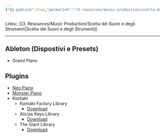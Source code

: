 ```yaml
---
{"dg-publish":true,"permalink":"/3-resources/music-production/scelta-dei-suoni-e-degli-strumenti-keys/","tags":["type/note"]}
---
```


Links:: [[3. Resources/Music Production/Scelta dei Suoni e degli Strumenti\|Scelta dei Suoni e degli Strumenti]]

---

## Ableton (Dispostivi e Presets)

- Grand Piano


## Plugins

- [Neo Piano](https://neovst.com/piano-one/)
- [Monster Piano](https://agushardiman.tv/monster-piano-v3-great-free-acoustic-piano-vst-with-multi-character/)
- Kontakt
	- Kontakt Factory Library
		- [Download](https://rutracker.net/forum/viewtopic.php?t=6264660)
	- Alicias Keys Library
		- [Download](https://rutracker.net/forum/viewtopic.php?t=4952072)
	- The Giant Library
		- [Download](https://rutracker.net/forum/viewtopic.php?t=5670712)





